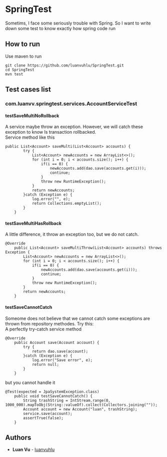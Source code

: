 # SpringTest
Sometims, I face some seriously trouble with Spring. So I want to write down some test to know exactly how spring code run

## How to run
Use maven to run
```
git clone https://github.com/luanvuhlu/SpringTest.git
cd SpringTest
mvn test
```
## Test cases list
### com.luanvv.springtest.services.AccountServiceTest
#### testSaveMultiNoRollback
A service maybe throw an exception. However, we will catch these exception to know Is transaction rollbacked.  
Service method like this
```
public List<Account> saveMulti(List<Account> accounts) {
		try {
			List<Account> newAccounts = new ArrayList<>();
			for (int i = 0; i < accounts.size(); i++) {
				if(i == 0) {
					newAccounts.add(dao.save(accounts.get(i)));
					continue;
				}
				throw new RuntimeException();
			}
			return newAccounts;
		}catch (Exception e) {
			log.error("", e);
			return Collections.emptyList();
		}
	}
 ```
#### testSaveMultiHasRollback
A little difference, it throw an exception too, but we do not catch.
```
@Override
	public List<Account> saveMultiThrow(List<Account> accounts) throws Exception {
		List<Account> newAccounts = new ArrayList<>();
		for (int i = 0; i < accounts.size(); i++) {
			if(i == 0) {
				newAccounts.add(dao.save(accounts.get(i)));
				continue;
			}
			throw new RuntimeException();
		}
		return newAccounts;
	}
```
#### testSaveCannotCatch
Someome does not believe that we cannot catch some exceptions are thrown from repository methodes. Try this:  
A perfectly try-catch service method
```
@Override
	public Account save(Account account) {
		try {
			return dao.save(account);
		}catch (Exception e) {
			log.error("Save error", e);
			return null;
		}
	}
```
but you cannot handle it
```
@Test(expected = JpaSystemException.class)
	public void testSaveCannotCatch() {
		String trashString = IntStream.range(0, 1000_000).mapToObj(String::valueOf).collect(Collectors.joining(""));
		Account account = new Account("luan", trashString);
		service.save(account);
		assertTrue(false);
	}
```
## Authors

* **Luan Vu** - [luanvuhlu](https://github.com/luanvuhlu)
